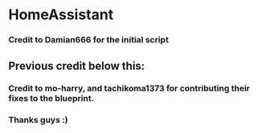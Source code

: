 # HomeAssistant

### Credit to Damian666 for the initial script
## Previous credit below this:
### Credit to mo-harry, and tachikoma1373 for contributing their fixes to the blueprint.
### Thanks guys :)
